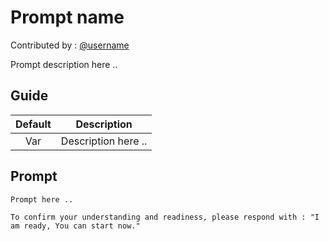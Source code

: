 # Prompt name

Contributed by : [@username](https://github.com/username)

Prompt description here ..

## Guide

| Default | Description |
|:---:|---|
| Var | Description here .. |


## Prompt

```text
Prompt here ..

To confirm your understanding and readiness, please respond with : "I am ready, You can start now."

```